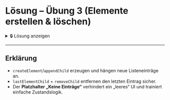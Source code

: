 # Lösung – Übung 3 (Elemente erstellen & löschen)

<details>
  <summary>🔒 Lösung anzeigen</summary>

```js
// TODO: Selektiere #list, #addBtn und #removeBtn
const list = document.getElementById("list");
const addBtn = document.getElementById("addBtn");
const removeBtn = document.getElementById("removeBtn");

// BONUS: Zähler für fortlaufende Nummern
let count = 0;

// Hilfsfunktionen für Platzhalter-Hinweis
function showEmptyHint() {
    if (list.children.length === 0) {
        count = 0;
        const li = document.createElement("li");
        li.innerText = "Keine Einträge";
        li.classList.add("empty-hint");
        list.appendChild(li);
    }
}

function removeEmptyHint() {
    const hint = list.querySelector(".empty-hint");
    if (hint) {
        list.removeChild(hint);
    }
}

// Initial: Liste leer → Hinweis anzeigen
showEmptyHint();

// TODO: Klicke auf "addBtn" → neues <li> mit Text "Neues Item" zur Liste hinzufügen
// Tipp: document.createElement("li"), innerText, appendChild
addBtn.addEventListener("click", () => {
    removeEmptyHint();
    count++;
    const li = document.createElement("li");
    li.innerText = `Item ${count}`; // BONUS: fortlaufende Nummer
    list.appendChild(li);
});

// TODO: Klicke auf "removeBtn" → letztes <li> entfernen (falls vorhanden)
// Tipp: list.lastElementChild prüfen und removeChild nutzen
removeBtn.addEventListener("click", () => {
    const last = list.lastElementChild;
    if (last && !last.classList.contains("empty-hint")) {
        list.removeChild(last);
    }
    if (list.children.length === 0) {
        showEmptyHint(); // BONUS: Platzhalter-Text, wenn Liste leer
    }
});
```

</details>

---

## Erklärung

- `createElement`/`appendChild` erzeugen und hängen neue Listeneinträge an.
- `lastElementChild` + `removeChild` entfernen den letzten Eintrag sicher.
- Der **Platzhalter „Keine Einträge“** verhindert ein „leeres“ UI und trainiert einfache Zustandslogik.
